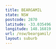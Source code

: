 ```yaml
---
title: BEARGAMIL
state: NSW
postcode: 2870
latitude: -33.035496
longitude: 148.16819
url: /nsw/beargamil/
layout: suburb
---
```

